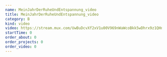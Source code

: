 ```yaml
---
name: MeinJahrDerRuheUndEntspannung_video
title: MeinJahrDerRuheUndEntspannung_video
category: B
kind: video
video: https://stream.mux.com/UwBuDcvXf2xV1u00V969nWaWcoBkk5wDhrx9z1QHnYjs.m3u8
startTime: 0
order_about: 0
order_projects: 0
order_video: 0
---
```

